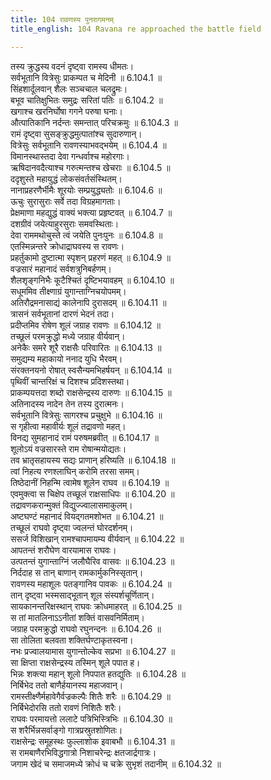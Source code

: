 ```yaml
---
title: 104 रावणस्य पुनरागमनम्
title_english: 104 Ravana re approached the battle field

---
```

<div class="audioEmbed"  caption="श्रीराम-हरिसीताराममूर्ति-घनपाठिभ्यां वचनम्" src="https://archive.org/download/Ramayana-recitation-Sriram-harisItArAmamUrti-Ghanapaati-v2/Kanda_6/Kanda_6_YK-104-Ravana_re-approached_the_battle-field_0.mp3"></div>

तस्य क्रुद्धस्य वदनं दृष्ट्वा रामस्य धीमतः।  
सर्वभूतानि वित्रेसुः प्राकम्पत च मेदिनी ॥ 6.104.1 ॥   
सिंहशार्दूलवान् शैलः सञ्चचाल चलद्रुमः।  
बभूव चातिक्षुभितः समुद्रः सरितां पतिः ॥ 6.104.2 ॥   
खगाश्च खरनिर्घोषा गगने परुषा घनाः।  
औत्पातिकानि नर्दन्तः समन्तात् परिचक्रमुः ॥ 6.104.3 ॥   
रामं दृष्ट्वा सुसङ्क्रुद्धमुत्पातांश्च सुदारुणान्।  
वित्रेसुः सर्वभूतानि रावणस्याभवद्भयेम् ॥ 6.104.4 ॥   
विमानस्थास्तदा देवा गन्धर्वाश्च महोरगाः।  
ऋषिदानवदैत्याश्च गरुत्मन्तश्च खेचराः ॥ 6.104.5 ॥   
ददृशुस्ते महायुद्धं लोकसंवर्तसंस्थितम्।  
नानाप्रहरणैर्भीमैः शूरयोः सम्प्रयुद्ध्यतोः ॥ 6.104.6 ॥   
ऊचुः सुरासुराः सर्वे तदा विग्रहमागताः।  
प्रेक्षमाणा महद्युद्धं वाक्यं भक्त्या प्रहृष्टवत् ॥ 6.104.7 ॥   
दशग्रीवं जयेत्याहुरसुराः समवस्थिताः।  
देवा राममथोचुस्ते त्वं जयेति पुनःपुनः ॥ 6.104.8 ॥   
एतस्मिन्नन्तरे क्रोधाद्राघवस्य स रावणः।  
प्रहर्तुकामो दुष्टात्मा स्पृशन् प्रहरणं महत् ॥ 6.104.9 ॥   
वज्रसारं महानादं सर्वशत्रुनिबर्हणम्।  
शैलशृङ्गनिभैः कूटैश्चितं दृष्टिभयावहम् ॥ 6.104.10 ॥   
सधूममिव तीक्ष्णाग्रं युगान्ताग्निचयोपमम्।  
अतिरौद्रमनासाद्यं कालेनापि दुरासदम् ॥ 6.104.11 ॥   
त्रासनं सर्वभूतानां दारणं भेदनं तदा।  
प्रदीप्तमिव रोषेण शूलं जग्राह रावणः ॥ 6.104.12 ॥   
तच्छूलं परमक्रुद्धो मध्ये जग्राह वीर्यवान्।  
अनेकैः समरे शूरै राक्षसैः परिवारितः ॥ 6.104.13 ॥   
समुद्यम्य महाकायो ननाद युधि भैरवम्।  
संरक्तनयनो रोषात् स्वसैन्यमभिहर्षयन् ॥ 6.104.14 ॥   
पृथिवीं चान्तरिक्षं च दिशश्च प्रदिशस्तथा।  
प्राकम्पयत्तदा शब्दो राक्षसेन्द्रस्य दारुणः ॥ 6.104.15 ॥   
अतिनादस्य नादेन तेन तस्य दुरात्मनः।  
सर्वभूतानि वित्रेसुः सागरश्च प्रचुक्षुभे ॥ 6.104.16 ॥   
स गृहीत्वा महावीर्यः शूलं तद्रावणो महत्।  
विनद्य सुमहानादं रामं परुषमब्रवीत् ॥ 6.104.17 ॥   
शूलोऽयं वज्रसारस्ते राम रोषान्मयोद्यतः।  
तव भ्रातृसहायस्य सद्यः प्राणान् हरिष्यति ॥ 6.104.18 ॥   
त्वां निहत्य रणश्लाघिन् करोमि तरसा समम्।  
तिष्ठेदानीं निहन्मि त्वामेष शूलेन राघव ॥ 6.104.19 ॥   
एवमुक्त्वा स चिक्षेप तच्छूलं राक्षसाधिपः ॥ 6.104.20 ॥   
तद्रावणकरान्मुक्तं विद्युज्ज्वालासमाकुलम्।  
अष्टघण्टं महानादं वियद्गतमशोभत ॥ 6.104.21 ॥   
तच्छूलं राघवो दृष्ट्वा ज्वलन्तं घोरदर्शनम्।  
ससर्ज विशिखान् रामश्चापमायम्य वीर्यवान् ॥ 6.104.22 ॥   
आपतन्तं शरौघेण वारयामास राघवः।  
उत्पतन्तं युगान्ताग्निं जलौघैरिव वासवः ॥ 6.104.23 ॥   
निर्ददाह स तान् बाणान् रामकार्मुकनिस्सृतान्।  
रावणस्य महाशूलः पतङ्गानिव पावकः ॥ 6.104.24 ॥   
तान् दृष्ट्वा भस्मसाद्भूतान् शूल संस्पर्शचूर्णितान्।  
सायकानन्तरिक्षस्थान् राघवः क्रोधमाहरत् ॥ 6.104.25 ॥   
स तां मातलिनाऽऽनीतां शक्तिं वासवनिर्मिताम्।  
जग्राह परमक्रुद्धो राघवो रघुनन्दनः ॥ 6.104.26 ॥   
सा तोलिता बलवता शक्तिर्घण्टाकृतस्वना।  
नभः प्रज्वालयामास युगान्तोल्केव सप्रभा ॥ 6.104.27 ॥   
सा क्षिप्ता राक्षसेन्द्रस्य तस्मिन् शूले पपात ह।  
भिन्नः शक्त्या महान् शूलो निपपात हतद्युतिः ॥ 6.104.28 ॥   
निर्बिभेद ततो बाणैर्हयानस्य महाजवान्।  
रामस्तीक्ष्णैर्महावेगैर्वज्रकल्पैः शितैः शरैः ॥ 6.104.29 ॥   
निर्बिभेदोरसि ततो रावणं निशितैः शरैः।  
राघवः परमायत्तो ललाटे पत्रिभिस्त्रिभिः ॥ 6.104.30 ॥   
स शरैर्भिन्नसर्वाङ्गो गात्रप्रस्रुतशोणितः।  
राक्षसेन्द्रः समूहस्थः फुल्लाशोक इवाबभौ ॥ 6.104.31 ॥   
स रामबाणैरभिविद्धगात्रो निशाचरेन्द्रः क्षतजार्द्रगात्रः।  
जगाम खेदं च समाजमध्ये क्रोधं च चक्रे सुभृशं तदानीम् ॥ 6.104.32 ॥   